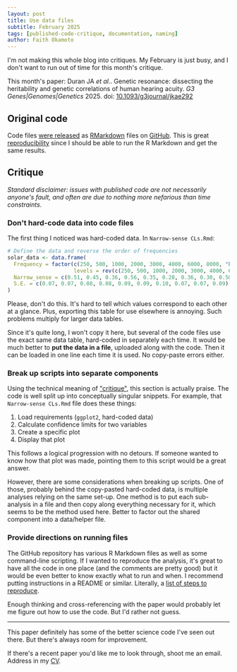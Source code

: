 ```yaml
---
layout: post
title: Use data files
subtitle: February 2025
tags: [published-code-critique, documentation, naming]
author: Faith Okamoto
---
```


I'm not making this whole blog into critiques. My February is just busy, and I
don't want to run out of time for this month's critique.

This month's paper: 
Duran JA *et al.*. Genetic resonance: dissecting the heritability and genetic correlations of human hearing acuity. *G3 Genes|Genomes|Genetics* 2025. doi:
[10.1093/g3journal/jkae292][DOI]

## Original code

Code files [were released][DataAvailability] as [RMarkdown][RMarkdown] files on
[GitHub][Code]. This is great [reproducibility][ReproduceBlog] since I should be
able to run the R Markdown and get the same results.

## Critique

*Standard disclaimer: issues with published code are not necessarily anyone's
fault, and often are due to nothing more nefarious than time constraints.*

### Don't hard-code data into code files

The first thing I noticed was hard-coded data. In `Narrow-sense CLs.Rmd`:

```r
# Define the data and reverse the order of frequencies
solar_data <- data.frame(
  Frequency = factor(c(250, 500, 1000, 2000, 3000, 4000, 6000, 8000, "PTA", "HFA"), 
                     levels = rev(c(250, 500, 1000, 2000, 3000, 4000, 6000, 8000, "PTA", "HFA"))),
  Narrow_sense = c(0.51, 0.45, 0.36, 0.56, 0.35, 0.28, 0.36, 0.30, 0.50, 0.37),
  S.E. = c(0.07, 0.07, 0.08, 0.08, 0.09, 0.09, 0.10, 0.07, 0.07, 0.09)
)
```

Please, don't do this. It's hard to tell which values correspond to each other
at a glance. Plus, exporting this table for use elsewhere is annoying. Such
problems multiply for larger data tables.

Since it's quite long, I won't copy it here, but several of the code files use
the exact same data table, hard-coded in separately each time. It would be much
better to **put the data in a file**, uploaded along with the code. Then it can
be loaded in one line each time it is used. No copy-paste errors either.

### Break up scripts into separate components

Using the technical meaning of ["critique"][Critique], this section is actually
praise. The code is well split up into conceptually singular snippets. For
example, that `Narrow-sense CLs.Rmd` file does these things:

1. Load requirements (`ggplot2`, hard-coded data)
2. Calculate confidence limits for two variables
3. Create a specific plot
4. Display that plot

This follows a logical progression with no detours. If someone wanted to know
how that plot was made, pointing them to this script would be a great answer.

However, there are some considerations when breaking up scripts. One of those,
probably behind the copy-pasted hard-coded data, is multiple analyses relying on
the same set-up. One method is to put each sub-analysis in a file and then copy 
along everything necessary for it, which seems to be the method used here.
Better to factor out the shared component into a data/helper file.

### Provide directions on running files

The GitHub repository has various R Markdown files as well as some command-line
scripting. If I wanted to reproduce the analysis, it's great to have all the
code in one place (and the comments are pretty good) but it would be even better
to know exactly what to run and when. I recommend putting instructions in a
README or similar. Literally, a [list of steps to reproduce][ReproduceBlog].

Enough thinking and cross-referencing with the paper would probably let me
figure out how to use the code. But I'd rather not guess.

----

This paper definitely has some of the better science code I've seen out there.
But there's always room for improvement.

If there's a recent paper you'd like me to look through, shoot me an email.
Address in my [CV][CV].

[CV]: https://faithokamoto.github.io/cv/
[Code]: https://github.com/FishingNerd/hearing_acuity
[Critique]: https://www.britannica.com/dictionary/critique
[DataAvailability]: https://academic.oup.com/g3journal/article/15/2/jkae292/7921919#502820597
[DOI]: https://doi.org/10.1093/g3journal/jkae292
[ReproduceBlog]: https://faithokamoto.github.io/2025-01-25-reproduce-your-work/
[RMarkdown]: https://rmarkdown.rstudio.com/